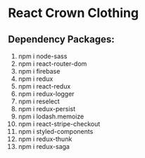 # React Crown Clothing

## Dependency Packages:

1. npm i node-sass
2. npm i react-router-dom
3. npm i firebase
4. npm i redux
5. npm i react-redux
6. npm i redux-logger
7. npm i reselect
8. npm i redux-persist
9. npm i lodash.memoize
10. npm i react-stripe-checkout
11. npm i styled-components
12. npm i redux-thunk
13. npm i redux-saga
